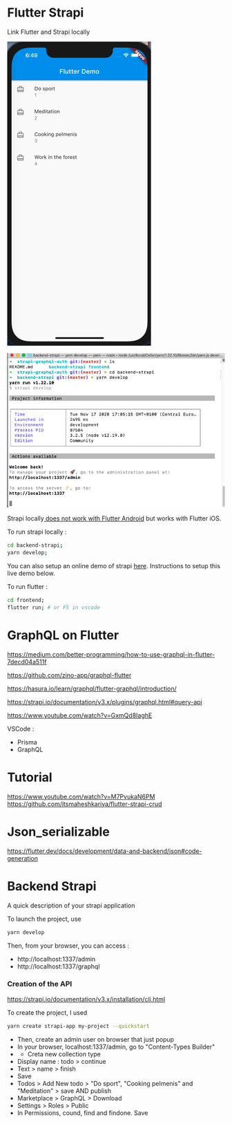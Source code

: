 # Flutter Strapi

Link Flutter and Strapi locally 

![](/assets/phone.png)

![](/assets/bash-strapi.png)

Strapi locally<a href="https://stackoverflow.com/questions/60001536/flutter-socketexception-socketexception-os-error-connection-refused-errno"> does not work with Flutter Android</a> but works with Flutter iOS.

To run strapi locally :
```bash
cd backend-strapi;
yarn develop;
```
You can also setup an online demo of strapi <a href="https://strapi.io/demo">here</a>. Instructions to setup this live demo below.


To run flutter : 
```bash
cd frontend;
flutter run; # or F5 in vscode
```




# GraphQL on Flutter
https://medium.com/better-programming/how-to-use-graphql-in-flutter-7decd04a511f

https://github.com/zino-app/graphql-flutter

https://hasura.io/learn/graphql/flutter-graphql/introduction/

https://strapi.io/documentation/v3.x/plugins/graphql.html#query-api

https://www.youtube.com/watch?v=GxmQd8IaghE

VSCode :<br/>
- Prisma
- GraphQL

# Tutorial

https://www.youtube.com/watch?v=M7PvukaN6PM<br/>
https://github.com/itsmaheshkariya/flutter-strapi-crud


# Json_serializable

https://flutter.dev/docs/development/data-and-backend/json#code-generation

# Backend Strapi 

A quick description of your strapi application

To launch the project, use
```bash
yarn develop
```
Then, from your browser, you can access :
- http://localhost:1337/admin
- http://localhost:1337/graphql

### Creation of the API 

https://strapi.io/documentation/v3.x/installation/cli.html

To create the project, I used 
```bash
yarn create strapi-app my-project --quickstart
```
- Then, create an admin user on browser that just popup
- In your browser, localhost:1337/admin, go to "Content-Types Builder"
- + Creta new collection type
- Display name : todo > continue
- Text > name > finish
- Save
- Todos > Add New todo > "Do sport", "Cooking pelmenis" and "Meditation" > save AND publish
- Marketplace > GraphQL > Download
- Settings > Roles > Public 
- In Permissions, cound, find and findone. Save

